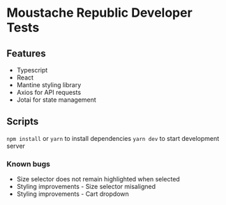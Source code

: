 # Moustache Republic Developer Tests

## Features
- Typescript
- React
- Mantine styling library
- Axios for API requests
- Jotai for state management

## Scripts
`npm install` or `yarn` to install dependencies
`yarn dev` to start development server

### Known bugs
- Size selector does not remain highlighted when selected
- Styling improvements - Size selector misaligned
- Styling improvements - Cart dropdown
